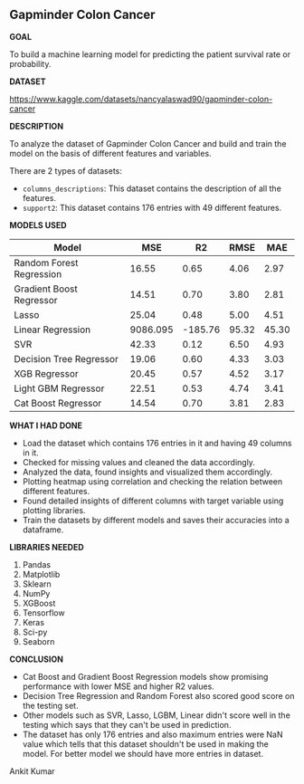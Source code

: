 ## Gapminder Colon Cancer

**GOAL**

To build a machine learning model for predicting the patient survival rate or probability.

**DATASET**

https://www.kaggle.com/datasets/nancyalaswad90/gapminder-colon-cancer

**DESCRIPTION**

To analyze the dataset of Gapminder Colon Cancer and build and train the model on the basis of different features and variables.

There are 2 types of datasets:

- `columns_descriptions`: This dataset contains the description of all the features.
- `support2`: This dataset contains 176 entries with 49 different features.



**MODELS USED**

| Model                     | MSE       | R2       | RMSE      | MAE       |
|---------------------------|-----------|----------|-----------|-----------|
| Random Forest Regression  | 16.55     | 0.65     | 4.06      | 2.97      |
| Gradient Boost Regressor  | 14.51     | 0.70     | 3.80      | 2.81      |
| Lasso                     | 25.04     | 0.48     | 5.00      | 4.51      |
| Linear Regression         | 9086.095  | -185.76  | 95.32     | 45.30     |
| SVR                       | 42.33     | 0.12     | 6.50      | 4.93      |
| Decision Tree Regressor   | 19.06     | 0.60     | 4.33      | 3.03      |
| XGB Regressor             | 20.45     | 0.57     | 4.52      | 3.17      |
| Light GBM Regressor       | 22.51     | 0.53     | 4.74      | 3.41      |
| Cat Boost Regressor       | 14.54     | 0.70     | 3.81      | 2.83      |


**WHAT I HAD DONE**

* Load the dataset which contains 176 entries in it and having 49 columns in it.
* Checked for missing values and cleaned the data accordingly.
* Analyzed the data, found insights and visualized them accordingly.
* Plotting heatmap using correlation and checking the relation between different features.
* Found detailed insights of different columns with target variable using plotting libraries.
* Train the datasets by different models and saves their accuracies into a dataframe.


**LIBRARIES NEEDED**

1. Pandas
2. Matplotlib
3. Sklearn
4. NumPy
5. XGBoost
6. Tensorflow
7. Keras
8. Sci-py
9. Seaborn


**CONCLUSION**

- Cat Boost and Gradient Boost Regression models show promising performance with lower MSE and higher R2 values.
- Decision Tree Regression and Random Forest also scored good score on the testing set.
- Other models such as SVR, Lasso, LGBM, Linear didn't score well in the testing which says that they can't be used in prediction.
- The dataset has only 176 entries and also maximum entries were NaN value which tells that this dataset shouldn't be used in making the model. For better model we should have more entries in dataset.


Ankit Kumar
